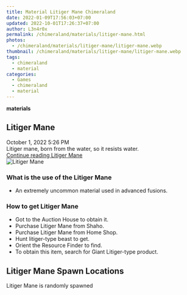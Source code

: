 ```yaml
---
title: Material Litiger Mane Chimeraland
date: 2022-01-09T17:56:03+07:00
updated: 2022-10-01T17:26:37+07:00
author: L3n4r0x
permalink: /chimeraland/materials/litiger-mane.html
photos:
  - /chimeraland/materials/litiger-mane/litiger-mane.webp
thumbnail: /chimeraland/materials/litiger-mane/litiger-mane.webp
tags:
  - chimeraland
  - material
categories:
  - Games
  - chimeraland
  - material
---
```


<section id="bootstrap-wrapper">
  <link
    rel="stylesheet"
    href="https://rawcdn.githack.com/dimaslanjaka/Web-Manajemen/0c3b5aa1813bd4abcd2c11bf3e37928b15c28664/css/bootstrap-5-3-0-alpha3-wrapper.css"
  />
  <div
    class="row g-0 border rounded overflow-hidden flex-md-row mb-4 shadow-sm position-relative bg-light text-dark"
  >
    <div class="col p-4 d-flex flex-column position-static">
      <strong class="d-inline-block mb-2 text-success">materials</strong>
      <h2 class="mb-0">Litiger Mane</h2>
      <div class="mb-1 text-muted">October 1, 2022 5:26 PM</div>
      <div class="mb-2 border p-1">
        Litiger mane, born from the water, so it resists water.
      </div>
      <a
        href="/chimeraland/materials/litiger-mane.html"
        class="stretched-link d-none"
        >Continue reading Litiger Mane</a
      >
    </div>
    <div class="col-auto d-none d-lg-block">
      <img
        src="/chimeraland/materials/litiger-mane/litiger-mane.webp"
        alt="Litiger Mane"
      />
    </div>
  </div>
  <div class="row bg-light text-dark">
    <div class="col-lg-6 col-12 mb-2">
      <div class="card">
        <div class="card-body">
          <h3 class="card-title">What is the use of the Litiger Mane</h3>
          <div class="card-text">
            <ul>
              <li>An extremely uncommon material used in advanced fusions.</li>
            </ul>
          </div>
        </div>
      </div>
    </div>
    <div class="col-lg-6 col-12 mb-2">
      <div class="card">
        <div class="card-body">
          <h3 class="card-title">How to get Litiger Mane</h3>
          <div class="card-text">
            <ul>
              <li>Got to the Auction House to obtain it.</li>
              <li>Purchase Litiger Mane from Shaho.</li>
              <li>Purchase Litiger Mane from Home Shop.</li>
              <li>Hunt litiger-type beast to get.</li>
              <li>Orient the Resource Finder to find.</li>
              <li>
                To obtain this item, search for Giant Litiger-type product.
              </li>
            </ul>
          </div>
        </div>
      </div>
    </div>
    <div class="col-12 mb-2">
      <h2>Litiger Mane Spawn Locations</h2>
      <p>Litiger Mane is randomly spawned</p>
    </div>
  </div>
</section>
